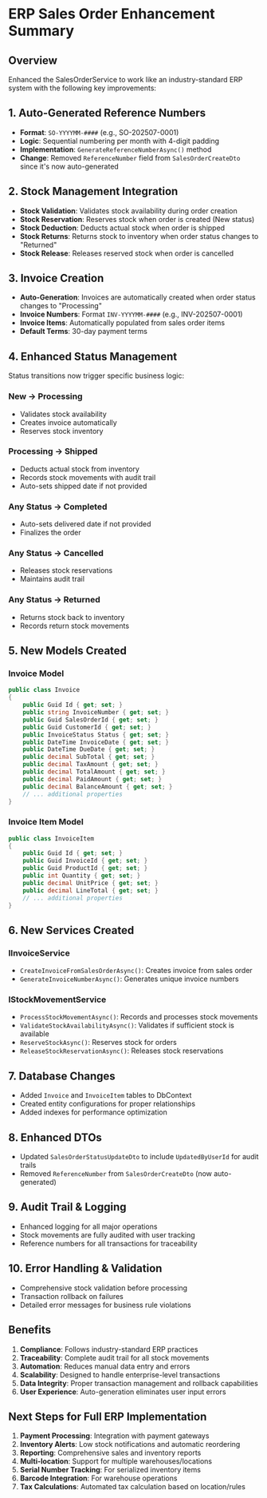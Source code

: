 # ERP Sales Order Enhancement Summary

## Overview
Enhanced the SalesOrderService to work like an industry-standard ERP system with the following key improvements:

## 1. Auto-Generated Reference Numbers
- **Format**: `SO-YYYYMM-####` (e.g., SO-202507-0001)
- **Logic**: Sequential numbering per month with 4-digit padding
- **Implementation**: `GenerateReferenceNumberAsync()` method
- **Change**: Removed `ReferenceNumber` field from `SalesOrderCreateDto` since it's now auto-generated

## 2. Stock Management Integration
- **Stock Validation**: Validates stock availability during order creation
- **Stock Reservation**: Reserves stock when order is created (New status)
- **Stock Deduction**: Deducts actual stock when order is shipped
- **Stock Returns**: Returns stock to inventory when order status changes to "Returned"
- **Stock Release**: Releases reserved stock when order is cancelled

## 3. Invoice Creation
- **Auto-Generation**: Invoices are automatically created when order status changes to "Processing"
- **Invoice Numbers**: Format `INV-YYYYMM-####` (e.g., INV-202507-0001)
- **Invoice Items**: Automatically populated from sales order items
- **Default Terms**: 30-day payment terms

## 4. Enhanced Status Management
Status transitions now trigger specific business logic:

### New → Processing
- Validates stock availability
- Creates invoice automatically
- Reserves stock inventory

### Processing → Shipped
- Deducts actual stock from inventory
- Records stock movements with audit trail
- Auto-sets shipped date if not provided

### Any Status → Completed
- Auto-sets delivered date if not provided
- Finalizes the order

### Any Status → Cancelled
- Releases stock reservations
- Maintains audit trail

### Any Status → Returned
- Returns stock back to inventory
- Records return stock movements

## 5. New Models Created

### Invoice Model
```csharp
public class Invoice
{
    public Guid Id { get; set; }
    public string InvoiceNumber { get; set; }
    public Guid SalesOrderId { get; set; }
    public Guid CustomerId { get; set; }
    public InvoiceStatus Status { get; set; }
    public DateTime InvoiceDate { get; set; }
    public DateTime DueDate { get; set; }
    public decimal SubTotal { get; set; }
    public decimal TaxAmount { get; set; }
    public decimal TotalAmount { get; set; }
    public decimal PaidAmount { get; set; }
    public decimal BalanceAmount { get; set; }
    // ... additional properties
}
```

### Invoice Item Model
```csharp
public class InvoiceItem
{
    public Guid Id { get; set; }
    public Guid InvoiceId { get; set; }
    public Guid ProductId { get; set; }
    public int Quantity { get; set; }
    public decimal UnitPrice { get; set; }
    public decimal LineTotal { get; set; }
    // ... additional properties
}
```

## 6. New Services Created

### IInvoiceService
- `CreateInvoiceFromSalesOrderAsync()`: Creates invoice from sales order
- `GenerateInvoiceNumberAsync()`: Generates unique invoice numbers

### IStockMovementService
- `ProcessStockMovementAsync()`: Records and processes stock movements
- `ValidateStockAvailabilityAsync()`: Validates if sufficient stock is available
- `ReserveStockAsync()`: Reserves stock for orders
- `ReleaseStockReservationAsync()`: Releases stock reservations

## 7. Database Changes
- Added `Invoice` and `InvoiceItem` tables to DbContext
- Created entity configurations for proper relationships
- Added indexes for performance optimization

## 8. Enhanced DTOs
- Updated `SalesOrderStatusUpdateDto` to include `UpdatedByUserId` for audit trails
- Removed `ReferenceNumber` from `SalesOrderCreateDto` (now auto-generated)

## 9. Audit Trail & Logging
- Enhanced logging for all major operations
- Stock movements are fully audited with user tracking
- Reference numbers for all transactions for traceability

## 10. Error Handling & Validation
- Comprehensive stock validation before processing
- Transaction rollback on failures
- Detailed error messages for business rule violations

## Benefits
1. **Compliance**: Follows industry-standard ERP practices
2. **Traceability**: Complete audit trail for all stock movements
3. **Automation**: Reduces manual data entry and errors
4. **Scalability**: Designed to handle enterprise-level transactions
5. **Data Integrity**: Proper transaction management and rollback capabilities
6. **User Experience**: Auto-generation eliminates user input errors

## Next Steps for Full ERP Implementation
1. **Payment Processing**: Integration with payment gateways
2. **Inventory Alerts**: Low stock notifications and automatic reordering
3. **Reporting**: Comprehensive sales and inventory reports
4. **Multi-location**: Support for multiple warehouses/locations
5. **Serial Number Tracking**: For serialized inventory items
6. **Barcode Integration**: For warehouse operations
7. **Tax Calculations**: Automated tax calculation based on location/rules
